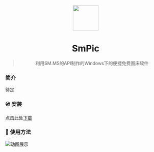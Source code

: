 <div align="center">
  <img src="https://i.loli.net/2019/12/14/WJIAECguzBv71Np.png" width=80 height=80 alt="">
  <h1>SmPic</h1>
  <blockquote>利用SM.MS的API制作的Windows下的便捷免费图床软件 </blockquote>
</div>


### 简介

待定

### :cd: 安装

点击此处[下载](https://github.com/skycity233/SMPIC/releases)

### :gift: 使用方法

![动图展示](https://img-blog.csdnimg.cn/20191214135533479.gif)
